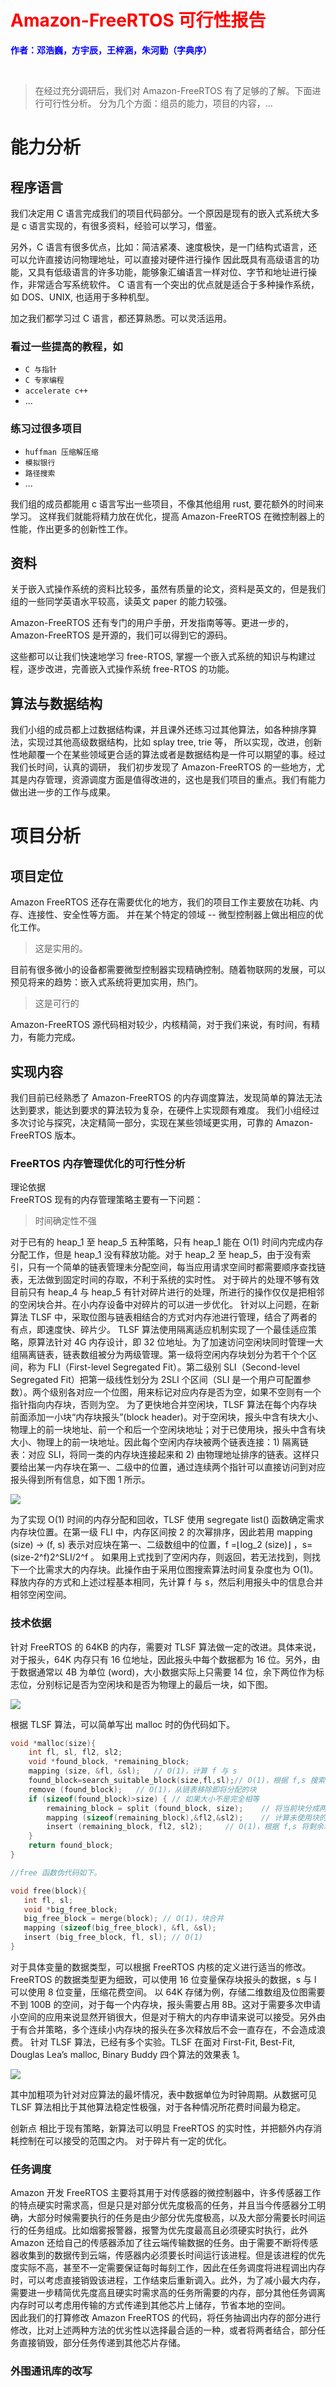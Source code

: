 <h1 style="color:red;align:center"> Amazon-FreeRTOS 可行性报告 </h1>

<span style="align:center;color:blue"><b>作者：邓浩巍，方宇辰，王梓涵，朱河勤（字典序）</b></span>

<br>

>在经过充分调研后，我们对 Amazon-FreeRTOS 有了足够的了解。下面进行可行性分析。
分为几个方面：组员的能力，项目的内容，...

# 能力分析

## 程序语言
我们决定用 C 语言完成我们的项目代码部分。一个原因是现有的嵌入式系统大多是 c 语言实现的，有很多资料，经验可以学习，借鉴。

另外，C 语言有很多优点，比如：简洁紧凑、速度极快，是一门结构式语言，还可以允许直接访问物理地址，可以直接对硬件进行操作
因此既具有高级语言的功能，又具有低级语言的许多功能，能够象汇编语言一样对位、字节和地址进行操作，非常适合写系统软件。
C 语言有一个突出的优点就是适合于多种操作系统，如 DOS、UNIX, 也适用于多种机型。

加之我们都学习过 C 语言，都还算熟悉。可以灵活运用。
### 看过一些提高的教程，如
* `C 与指针`
* `C 专家编程`
* `accelerate c++`
* ...
### 练习过很多项目
* `huffman 压缩解压缩`
* `模拟银行`
* `路径搜索`
* ...

我们组的成员都能用 c 语言写出一些项目，不像其他组用 rust, 要花额外的时间来学习。
这样我们就能将精力放在优化，提高 Amazon-FreeRTOS 在微控制器上的性能，作出更多的创新性工作。

## 资料
关于嵌入式操作系统的资料比较多，虽然有质量的论文，资料是英文的，但是我们组的一些同学英语水平较高，读英文 paper 的能力较强。

Amazon-FreeRTOS 还有专门的用户手册，开发指南等等。更进一步的，Amazon-FreeRTOS 是开源的，我们可以得到它的源码。

这些都可以让我们快速地学习 free-RTOS,  掌握一个嵌入式系统的知识与构建过程，逐步改进，完善嵌入式操作系统 free-RTOS 的功能。

## 算法与数据结构

我们小组的成员都上过数据结构课，并且课外还练习过其他算法，如各种排序算法，实现过其他高级数据结构，比如 splay tree, trie 等，
所以实现，改进，创新性地颠覆一个在某些领域更合适的算法或者是数据结构是一件可以期望的事。经过我们长时间，认真的调研，
我们初步发现了 Amazon-FreeRTOS 的一些地方，尤其是内存管理，资源调度方面是值得改进的，这也是我们项目的重点。我们有能力做出进一步的工作与成果。


# 项目分析

## 项目定位
Amazon FreeRTOS 还存在需要优化的地方，我们的项目工作主要放在功耗、内存、连接性、安全性等方面。
并在某个特定的领域 -- 微型控制器上做出相应的优化工作。

>这是实用的。

目前有很多微小的设备都需要微型控制器实现精确控制。随着物联网的发展，可以预见将来的趋势：嵌入式系统将更加实用，热门。

>这是可行的

Amazon-FreeRTOS 源代码相对较少，内核精简，对于我们来说，有时间，有精力，有能力完成。

## 实现内容
 我们目前已经熟悉了 Amazon-FreeRTOS 的内存调度算法，发现简单的算法无法达到要求，能达到要求的算法较为复杂，在硬件上实现颇有难度。
 我们小组经过多次讨论与探究，决定精简一部分，实现在某些领域更实用，可靠的 Amazon-FreeRTOS 版本。

 ### FreeRTOS 内存管理优化的可行性分析
理论依据<br>
FreeRTOS 现有的内存管理策略主要有一下问题：<br>

>时间确定性不强

对于已有的 heap_1 至 heap_5 五种策略，只有 heap_1 能在 O(1) 时间内完成内存分配工作，但是 heap_1 没有释放功能。对于 heap_2 至 heap_5，由于没有索引，只有一个简单的链表管理未分配空间，每当应用请求空间时都需要顺序查找链表，无法做到固定时间的存取，不利于系统的实时性。
	对于碎片的处理不够有效
目前只有 heap_4 与 heap_5 有针对碎片进行的处理，所进行的操作仅仅是把相邻的空闲块合并。在小内存设备中对碎片的可以进一步优化。
针对以上问题，在新算法 TLSF 中，采取位图与链表相结合的方式对内存池进行管理，结合了两者的有点，即速度快、碎片少。
TLSF 算法使用隔离适应机制实现了一个最佳适应策略，原算法针对 4G 内存设计，即 32 位地址。为了加速访问空闲块同时管理一大组隔离链表，链表数组被分为两级管理。第一级将空闲内存块划分为若干个个区间，称为 FLI（First-level Segregated Fit）。第二级别 SLI（Second-level Segregated Fit）把第一级线性划分为 2SLI 个区间（SLI 是一个用户可配置参数）。两个级别各对应一个位图，用来标记对应内存是否为空，如果不空则有一个指针指向内存块，否则为空。
为了更快地合并空闲块，TLSF 算法在每个内存块前面添加一小块“内存块报头”(block header)。对于空闲块，报头中含有块大小、物理上的前一块地址、前一个和后一个空闲块地址；对于已使用块，报头中含有块大小、物理上的前一块地址。因此每个空闲内存块被两个链表连接：1) 隔离链表：对应 SLI，将同一类的内存块连接起来和 2) 由物理地址排序的链表。这样只要给出某一内存块在第一、二级中的位置，通过连续两个指针可以直接访问到对应报头得到所有信息，如下图 1 所示。

![](src.jpg)

为了实现 O(1) 时间的内存分配和回收，TLSF 使用 segregate list() 函数确定需求内存块位置。在第一级 FLI 中，内存区间按 2 的次幂排序，因此若用 mapping (size) → (f, s) 表示对应块在第一、二级数组中的位置，f =⌊log_2  (size)⌋  ，s=(size-2^f)2^SLI/2^f 。
如果用上式找到了空闲内存，则返回，若无法找到，则找下一个比需求大的内存块。此操作由于采用位图搜索算法时间复杂度也为 O(1)。
释放内存的方式和上述过程基本相同，先计算 f 与 s，然后利用报头中的信息合并相邻空闲空间。

### 技术依据

针对 FreeRTOS 的 64KB 的内存，需要对 TLSF 算法做一定的改进。具体来说，对于报头，64K 内存只有 16 位地址，因此报头中每个数据都为 16 位。另外，由于数据通常以 4B 为单位 (word)，大小数据实际上只需要 14 位，余下两位作为标志位，分别标记是否为空闲块和是否为物理上的最后一块，如下图。

![](src/head.jpg)

根据 TLSF 算法，可以简单写出 malloc 时的伪代码如下。

```c
void *malloc(size){
	int fl, sl, fl2, sl2;
	void *found_block, *remaining_block;
	mapping (size, &fl, &sl); 	// O(1)，计算 f 与 s
	found_block=search_suitable_block(size,fl,sl);// O(1)，根据 f,s 搜索合适块
	remove (found_block); 	// O(1)，从链表移除即将分配的块
	if (sizeof(found_block)>size) {	// 如果大小不是完全相等
		remaining_block = split (found_block, size);	// 将当前块分成两块
		mapping (sizeof(remaining_block),&fl2,&sl2);	// 计算未使用块的 f 与 s
		insert (remaining_block, fl2, sl2); 	// O(1)，根据 f,s 将剩余块加入链表
	}
	return found_block;
}

//free 函数伪代码如下。

void free(block){
   int fl, sl;
   void *big_free_block;
   big_free_block = merge(block); // O(1)，块合并
   mapping (sizeof(big_free_block), &fl, &sl);
   insert (big_free_block, fl, sl); // O(1)
}
```
对于具体变量的数据类型，可以根据 FreeRTOS 内核的定义进行适当的修改。FreeRTOS 的数据类型更为细致，可以使用 16 位变量保存块报头的数据，s 与 l 可以使用 8 位变量，压缩花费空间。
以 64K 存储为例，存储二维数组及位图需要不到 100B 的空间，对于每一个内存块，报头需要占用 8B。这对于需要多次申请小空间的应用来说显然开销很大，但是对于稍大的内存申请来说可以接受。另外由于有合并策略，多个连续小内存块的报头在多次释放后不会一直存在，不会造成浪费。
针对 TLSF 算法，已经有多个实验。TLSF 在面对 First-Fit, Best-Fit, Douglas Lea’s malloc,
Binary Buddy 四个算法的效果表 1。

![](https://github.com/sqrta/sqrta/blob/master/time.JPG)

其中加粗项为针对对应算法的最坏情况，表中数据单位为时钟周期。从数据可见 TLSF 算法相比于其他算法稳定性极强，对于各种情况所花费时间最为稳定。

创新点
相比于现有策略，新算法可以明显 FreeRTOS 的实时性，并把额外内存消耗控制在可以接受的范围之内。
对于碎片有一定的优化。

### 任务调度
 Amazon 开发 FreeRTOS 主要将其用于对传感器的微控制器中，许多传感器工作的特点硬实时需求高，但是只是对部分优先度极高的任务，并且当今传感器分工明确，大部分时候需要执行的任务是由少部分优先度极高，以及大部分需要长时间运行的任务组成。比如烟雾报警器，报警为优先度最高且必须硬实时执行，此外 Amazon 还给自己的传感器添加了往云端传输数据的任务。由于需要不断将传感器收集到的数据传到云端，传感器内必须要长时间运行该进程。但是该进程的优先度实际不高，甚至不一定需要保证每时每刻工作，因此在任务调度将进程调出内存时，可以考虑直接销毁该进程，工作结束后重新调入。此外，为了减小最大内存，需要进一步精简优先度高且硬实时需求高的任务所需要的内存，部分其他任务调离内存时可以考虑用传输的方式传递到其他芯片上储存，节省本地的空间。<br>
 因此我们的打算修改 Amazon FreeRTOS 的代码，将任务抽调出内存的部分进行修改，比对上述两种方法的优劣性以选择最合适的一种，或者将两者结合，部分任务直接销毁，部分任务传递到其他芯片存储。

### 外围通讯库的改写
